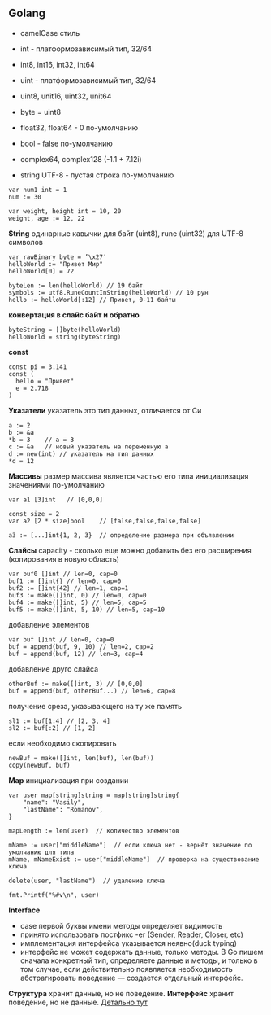 ## Golang

- camelCase стиль

- int - платформозависимый тип, 32/64
- int8, int16, int32, int64
- uint - платформозависимый тип, 32/64  
- uint8, unit16, uint32, unit64
- byte = uint8
- float32, float64 - 0 по-умолчанию
- bool - false по-умолчанию
- complex64, complex128 (-1.1 + 7.12i)
- string UTF-8 - пустая строка по-умолчанию

```golang
var num1 int = 1
num := 30

var weight, height int = 10, 20
weight, age := 12, 22
```

**String**
одинарные кавычки для байт (uint8), rune (uint32) для UTF-8 символов
```golang
var rawBinary byte = ’\x27’
helloWorld := "Привет Мир"
helloWorld[0] = 72

byteLen := len(helloWorld) // 19 байт
symbols := utf8.RuneCountInString(helloWorld) // 10 рун
hello := helloWorld[:12] // Привет, 0-11 байты
```

**конвертация в слайс байт и обратно**
```golang
byteString = []byte(helloWorld)
helloWorld = string(byteString)
```

**const**
```golang
const pi = 3.141
const (
  hello = "Привет"
  e = 2.718
)
```

**Указатели**
указатель это тип данных, отличается от Си
```golang
a := 2
b := &a
*b = 3    // a = 3
c := &a   // новый указатель на переменную a
d := new(int) // указатель на тип данных
*d = 12
```

**Массивы**
размер массива является частью его типа
инициализация значениями по-умолчанию
```golang
var a1 [3]int   // [0,0,0]

const size = 2
var a2 [2 * size]bool    // [false,false,false,false]

a3 := [...]int{1, 2, 3}  // определение размера при объявлении
```

**Слайсы**
capacity - сколько еще можно добавить без его расширения (копирования в новую область)
```golang
var buf0 []int // len=0, cap=0
buf1 := []int{} // len=0, cap=0
buf2 := []int{42} // len=1, cap=1
buf3 := make([]int, 0) // len=0, cap=0
buf4 := make([]int, 5) // len=5, cap=5
buf5 := make([]int, 5, 10) // len=5, cap=10
```

добавление элементов
```golang
var buf []int // len=0, cap=0
buf = append(buf, 9, 10) // len=2, cap=2
buf = append(buf, 12) // len=3, cap=4
```

добавление друго слайса
```golang
otherBuf := make([]int, 3) // [0,0,0]
buf = append(buf, otherBuf...) // len=6, cap=8
```

получение среза, указывающего на ту же память
```golang
sl1 := buf[1:4] // [2, 3, 4]
sl2 := buf[:2] // [1, 2]
```

если необходимо скопировать
```golang
newBuf = make([]int, len(buf), len(buf))
copy(newBuf, buf)
```

**Map**
инициализация при создании
```golang
var user map[string]string = map[string]string{
    "name": "Vasily",
    "lastName": "Romanov",
}

mapLength := len(user)  // количество элементов

mName := user["middleName"]  // если ключа нет - вернёт значение по умолчанию для типа
mName, mNameExist := user["middleName"]  // проверка на существование ключа

delete(user, "lastName")  // удаление ключа

fmt.Printf("%#v\n", user)
```

**Interface**
- case первой буквы имени методы определяет видимость
- принято использовать постфикс -er (Sender, Reader, Closer, etc)
- имплементация интерфейса указывается неявно(duck typing)
- интерфейс не может содержать данные, только методы.
В Go пишем сначала конкретный тип, определяете данные и методы, и только в том случае, если действительно появляется необходимость абстрагировать поведение — создается отдельный интерфейс. 

**Структура** хранит данные, но не поведение. 
**Интерфейс** хранит поведение, но не данные.
[Детально тут](https://habr.com/ru/post/276981/)

